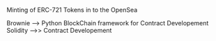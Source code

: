 Minting of ERC-721 Tokens in to the OpenSea

Brownie --> Python BlockChain framework for Contract Developement
Solidity -->> Contract Developement
